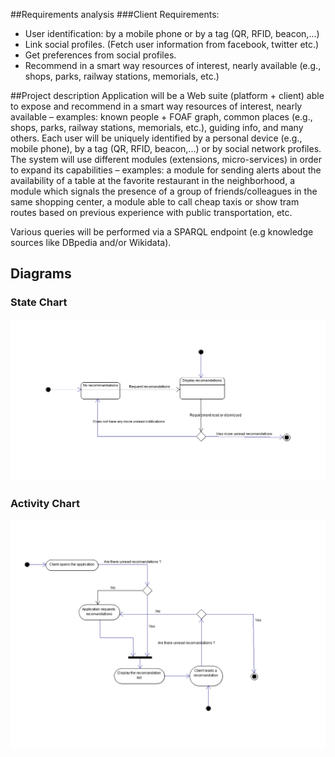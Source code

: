 
##Requirements analysis
###Client Requirements:  
- User identification: by a mobile phone or by a tag (QR, RFID, beacon,...)  
- Link social profiles. (Fetch user information from facebook, twitter etc.)  
- Get preferences from social profiles.   
- Recommend in a smart way resources of interest, nearly available (e.g., shops, parks, railway stations, memorials, etc.)  

##Project description
Application will be a Web suite (platform + client) able to expose and recommend
in a smart way resources of interest, nearly available – examples: known people + FOAF graph, common places 
(e.g., shops, parks, railway stations, memorials, etc.), guiding info, 
and many others. Each user will be uniquely identified by a personal device (e.g., mobile phone), by a tag (QR, RFID, beacon,...) or 
by social network profiles.
	The system will use different modules (extensions, micro-services) in order to expand 
its capabilities – examples: a module for sending alerts about the availability of a table at the favorite 
restaurant in the neighborhood, a module which signals the presence of a group of 
friends/colleagues in the same shopping center, a module able to call cheap taxis or show 
tram routes based on previous experience with public transportation, etc. 
 
Various queries will be performed via a SPARQL endpoint (e.g knowledge sources like DBpedia and/or Wikidata).

## Diagrams
### State Chart
![State Chart](/diagrams/state-chart.png)

### Activity Chart
![Activity Chart](/diagrams/activity-chart.png)
